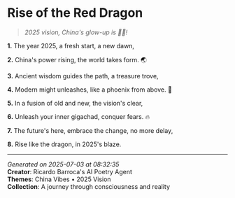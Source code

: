 # Rise of the Red Dragon

> *2025 vision, China's glow-up is 💫🔥!*

**1.** The year 2025, a fresh start, a new dawn,


**2.** China's power rising, the world takes form. 🌏


**3.** Ancient wisdom guides the path, a treasure trove,


**4.** Modern might unleashes, like a phoenix from above. 🐉


**5.** In a fusion of old and new, the vision's clear,


**6.** Unleash your inner gigachad, conquer fears. 🔥


**7.** The future's here, embrace the change, no more delay,


**8.** Rise like the dragon, in 2025's blaze.



---

*Generated on 2025-07-03 at 08:32:35*  
**Creator**: Ricardo Barroca's AI Poetry Agent  
**Themes**: China Vibes • 2025 Vision  
**Collection**: A journey through consciousness and reality